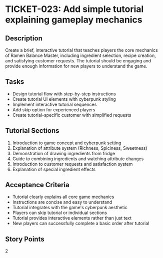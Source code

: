 # TICKET-023: Add simple tutorial explaining gameplay mechanics

## Description
Create a brief, interactive tutorial that teaches players the core mechanics of Ramen Balance Master, including ingredient selection, recipe creation, and satisfying customer requests. The tutorial should be engaging and provide enough information for new players to understand the game.

## Tasks
- Design tutorial flow with step-by-step instructions
- Create tutorial UI elements with cyberpunk styling
- Implement interactive tutorial sequences
- Add skip option for experienced players
- Create tutorial-specific customer with simplified requests

## Tutorial Sections
1. Introduction to game concept and cyberpunk setting
2. Explanation of attribute system (Richness, Spiciness, Sweetness)
3. Demonstration of drawing ingredients from fridge
4. Guide to combining ingredients and watching attribute changes
5. Introduction to customer requests and satisfaction system
6. Explanation of special ingredient effects

## Acceptance Criteria
- Tutorial clearly explains all core game mechanics
- Instructions are concise and easy to understand
- Tutorial integrates with the game's cyberpunk aesthetic
- Players can skip tutorial or individual sections
- Tutorial provides interactive elements rather than just text
- New players can successfully complete a basic order after tutorial

## Story Points
2 
